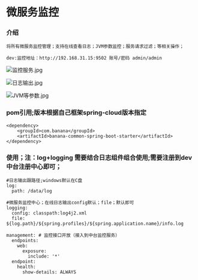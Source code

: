 # 微服务监控
### 介绍
    将所有微服务监控管理；支持在线查看日志；JVM参数监控；服务请求过滤；等相关操作；
    
    dev:监控地址：http://192.168.31.15:9502 账号/密码 admin/admin
     
![监控服务.jpg](https://banban-picture.oss-cn-shanghai.aliyuncs.com/aib_2019-09-09_jk.png)

![日志输出.jpg](https://banban-picture.oss-cn-shanghai.aliyuncs.com/aib_2019-09-09_jk2.png)

![JVM等参数.jpg](https://banban-picture.oss-cn-shanghai.aliyuncs.com/aib_2019-09-09_jk3.png)

### pom引用;版本根据自己框架spring-cloud版本指定
    
    <dependency>
        <groupId>com.banana</groupId>
        <artifactId>banana-common-spring-boot-starter</artifactId>
    </dependency>

### 使用；注：log+logging 需要结合日志组件组合使用;需要注册到dev中台注册中心即可；

    #日志输出跟路径;windows默认在C盘
    log:
      path: /data/log
    
    #微服务监控中心；在线日志输出config默认；file；默认即可
    logging:
      config: classpath:log4j2.xml
      file: ${log.path}/${spring.profiles}/${spring.application.name}/info.log
    
    management: # 监控接口开放（接入到中台监控服务）
      endpoints:
        web:
          exposure:
            include: '*'
      endpoint:
        health:
          show-details: ALWAYS
